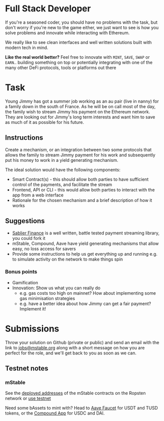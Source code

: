 # Full Stack Developer

If you're a seasoned coder, you should have no problems with the task, but don't
worry if you're new to the game either, we just want to see is how you solve
problems and innovate while interacting with Ethereum.

We really like to see clean interfaces and well written solutions built with modern tech in mind.

**Like the real world better?** Feel free to innovate with `MINT`, `SAVE`, `SWAP` or `EARN`.. building something on top or potentially integrating with one of the many other DeFi protocols, tools or platforms out there

# Task

Young Jimmy has got a summer job working as an au pair (live in nanny) for a family down in the south of France. As he will be on call most of the day, the
family wish to stream Jimmy his payment on the Ethereum network. They are looking out for Jimmy's long term interests and want him
to save as much of it as possible for his future.

## Instructions

Create a mechanism, or an integration between two some protocols that allows the family to stream Jimmy payment for his
work and subsequently put his money to work in a yield generating mechanism.

The ideal solution would have the following components:

- Smart Contract(s) - this should allow both parties to have sufficient control of the payments, and facilitate the stream
- Frontend, API or CLI - this would allow both parties to interact with the app from a web interface
- Rationale for the chosen mechanism and a brief description of how it works

## Suggestions

- [Sablier Finance](https://sablier.me/) is a well written, battle tested payment streaming library, you could fork it
- mStable, Compound, Aave have yield generating mechanisms that allow easy, no loss access for savers
- Provide some instructions to help us get everything up and running e.g. to simulate activity on the network to make things spin

### Bonus points

- Gamification
- Innovation: Show us what you can really do
  - e.g. gas costs too high on mainnet? How about implementing some gas minimisation strategies
  - e.g. have a better idea about how Jimmy can get a fair payment? Implement it!

# Submissions

Throw your solution on Github (private or public) and send an email with the link to [jobs@mstable.org](mailto:jobs@mstable.org) along with a short message on how you are perfect for the role, and we'll get back to you as soon as we can.

## Testnet notes

### mStable

See the [deployed addresses](https://docs.mstable.org/protocol/deployed-addresses) of the mStable contracts on the Ropsten network or [use testnet](https://app-dot-mstable-staging.appspot.com/)

Need some bAssets to mint with? Head to [Aave Faucet](https://testnet.aave.com/faucet) for USDT and TUSD tokens, or the [Compound App](https://app.compound.finance/Asset/cUSDC) for USDC and DAI.
